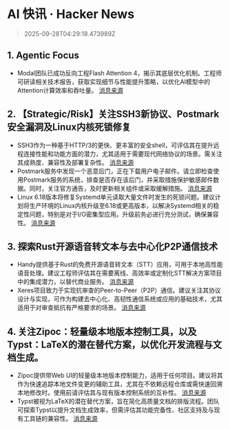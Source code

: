 # AI 快讯 · Hacker News

> 2025-09-28T04:29:18.473989Z

## 1. Agentic Focus

- Modal团队已成功反向工程Flash Attention 4，揭示其底层优化机制。工程师可研读相关技术报告，获取实现细节与性能提升策略，以优化AI模型中的Attention计算效率和吞吐量。 [消息来源](https://modal.com/blog/reverse-engineer-flash-attention-4)

## 2. 【Strategic/Risk】关注SSH3新协议、Postmark安全漏洞及Linux内核死锁修复

- SSH3作为一种基于HTTP/3的更快、更丰富的安全shell，可评估其在提升远程连接性能和功能方面的潜力，尤其适用于需要现代网络协议的场景。需关注其成熟度、兼容性及部署复杂性。 [消息来源](https://github.com/francoismichel/ssh3)
- Postmark服务中发现一个恶意后门，正在下载用户电子邮件。请立即检查使用Postmark服务的系统，排查是否存在该后门，并采取措施保护敏感邮件数据。同时，关注官方通告，及时更新相关组件或采取缓解措施。 [消息来源](https://www.koi.security/blog/postmark-mcp-npm-malicious-backdoor-email-theft)
- Linux 6.18版本将修复Systemd单元读取大量文件时发生的死锁问题。建议计划将生产环境的Linux内核升级至6.18或更高版本，以解决Systemd相关的稳定性问题，特别是对于I/O密集型应用。升级前务必进行充分测试，确保兼容性。 [消息来源](https://www.phoronix.com/news/Linux-6.18-Writeback-Lockups)

## 3. 探索Rust开源语音转文本与去中心化P2P通信技术

- Handy提供基于Rust的免费开源语音转文本（STT）应用，可用于本地高性能语音处理。建议工程师评估其在需要离线、高效率或定制化STT解决方案项目中的集成潜力，以替代商业服务。 [消息来源](https://handy.computer/)
- Xeres项目致力于实现抗审查的Peer-to-Peer（P2P）通信。建议关注其协议设计与实现，可作为构建去中心化、高韧性通信系统或应用的基础技术，尤其适用于对审查抵抗有严格要求的场景。 [消息来源](https://xeres.io/)

## 4. 关注Zipoc：轻量级本地版本控制工具，以及Typst：LaTeX的潜在替代方案，以优化开发流程与文档生成。

- Zipoc提供带Web UI的轻量级本地版本控制能力，适用于任何项目。建议将其作为快速追踪本地文件变更的辅助工具，尤其在不依赖远程仓库或需快速回溯本地修改时。使用前请评估其与现有版本控制系统的互补性。 [消息来源](https://github.com/jimmydin7/zipoc)
- Typst被视为LaTeX的潜在替代方案，旨在简化高质量文档的排版流程。团队可探索Typst以提升文档生成效率，但需评估其功能完备性、社区支持及与现有工具链的兼容性。 [消息来源](https://lwn.net/Articles/1037577/)
